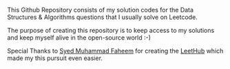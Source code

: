 This Github Repository consists of my solution codes for the Data Structures & Algorithms questions that I usually solve on Leetcode.

The purpose of creating this repository is to keep access to my solutions and keep myself alive in the open-source world :-)

Special Thanks to <a href="https://github.com/SyedMuhammadFaheem">Syed Muhammad Faheem</a> for creating the <a href="https://github.com/SyedMuhammadFaheem/LeetHub">LeetHub</a> which made my this pursuit even easier.
